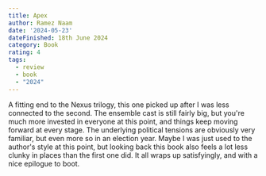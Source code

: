 ```yaml
---
title: Apex
author: Ramez Naam
date: '2024-05-23'
dateFinished: 18th June 2024
category: Book
rating: 4
tags:
  - review
  - book
  - "2024"
---
```


A fitting end to the Nexus trilogy, this one picked up after I was less connected to the second. The ensemble cast is still fairly big, but you're much more invested in everyone at this point, and things keep moving forward at every stage. The underlying political tensions are obviously very familiar, but even more so in an election year. Maybe I was just used to the author's style at this point, but looking back this book also feels a lot less clunky in places than the first one did. It all wraps up satisfyingly, and with a nice epilogue to boot. 
